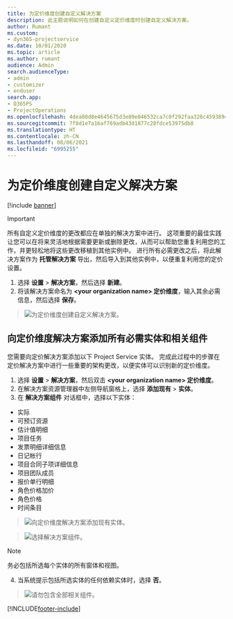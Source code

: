 ```yaml
---
title: 为定价维度创建自定义解决方案
description: 此主题说明如何在创建自定义定价维度时创建自定义解决方案。
author: Rumant
ms.custom:
- dyn365-projectservice
ms.date: 10/01/2020
ms.topic: article
ms.author: rumant
audience: Admin
search.audienceType:
- admin
- customizer
- enduser
search.app:
- D365PS
- ProjectOperations
ms.openlocfilehash: 4dea80d8e4645675d3e89e846532ca7c0f292faa328c45938941c50dc15486fc
ms.sourcegitcommit: 7f8d1e7a16af769adb43d1877c28fdce53975db8
ms.translationtype: HT
ms.contentlocale: zh-CN
ms.lasthandoff: 08/06/2021
ms.locfileid: "6995255"
---
```

# <a name="create-custom-solutions-for-pricing-dimensions"></a>为定价维度创建自定义解决方案

[!include [banner](../includes/psa-now-project-operations.md)]

> [!IMPORTANT]
> 所有自定义定价维度的更改都应在单独的解决方案中进行。 这项重要的最佳实践让您可以在将来灵活地根据需要更新或删除更改，从而可以帮助您重复利用您的工作，并更轻松地将这些更改移植到其他实例中。 进行所有必需更改之后，将此解决方案作为 **托管解决方案** 导出，然后导入到其他实例中，以便重复利用您的定价设置。

1. 选择 **设置** > **解决方案**，然后选择 **新建**。 
2. 将该解决方案命名为 **\<your organization name> 定价维度**，输入其余必需信息，然后选择 **保存**。

> ![为定价维度创建自定义解决方案。](media/Creation-of-custom-pricing-dimension-solution.PNG)
  
## <a name="add-all-required-entities-and-related-components-to-the-pricing-dimension-solution"></a>向定价维度解决方案添加所有必需实体和相关组件
您需要向定价解决方案添加以下 Project Service 实体。 完成此过程中的步骤在定价解决方案中进行一些重要的架构更改，以便实体可以识别新的定价维度。

1. 选择 **设置** > **解决方案**，然后双击 **\<your organization name> 定价维度**。 
2. 在解决方案资源管理器中左侧导航窗格上，选择 **添加现有** > **实体**。
3. 在 **解决方案组件** 对话框中，选择以下实体：

- 实际
- 可预订资源
- 估计值明细
- 项目任务
- 发票明细详细信息
- 日记帐行
- 项目合同子项详细信息
- 项目团队成员
- 报价单行明细
- 角色价格加价
- 角色价格 
- 时间条目 

> ![向定价维度解决方案添加现有实体。](media/Existing-entities-to-PD-solution.png)

> ![选择解决方案组件。](media/Dimension-Components.png)

> [!NOTE]
> 务必包括所选每个实体的所有窗体和视图。

4. 当系统提示包括所选实体的任何依赖实体时，选择 **否**。

> ![请勿包含全部相关组件。](media/Do-not-include-required.png)




[!INCLUDE[footer-include](../includes/footer-banner.md)]